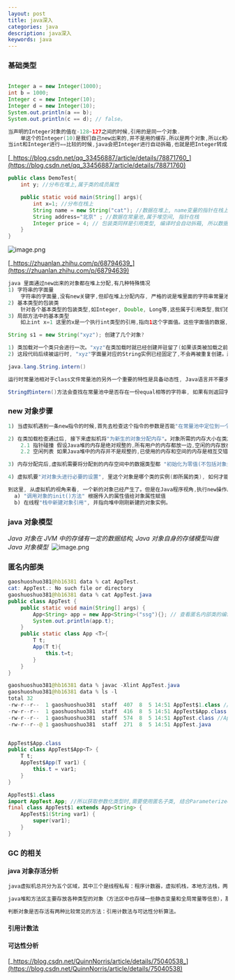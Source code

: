 ```yaml
---
layout: post
title: java深入
categories: java
description: java深入
keywords: java
---
```


 <meta name="referrer" content="no-referrer"/>

### 基础类型

```java

Integer a = new Integer(1000);
int b = 1000;
Integer c = new Integer(10);
Integer d = new Integer(10);
System.out.println(a == b);
System.out.println(c == d); // false。

当声明的Integer对象的值在-128~127之间的时候,引用的是同一个对象.
    单这个的Integer(10)是我们自己new出来的,并不是用的缓存,所以是两个对象,所以c和d的引用不是同一个地址,结果为false。
当int和Integer进行==比较的时候,java会把Integer进行自动拆箱,也就是把Integer转成int类型,所以这里进行比较的是int类型的值,结果为true
```

[_https://blog.csdn.net/qq_33456887/article/details/78871760_](https://blog.csdn.net/qq_33456887/article/details/78871760)

```java
public class DemoTest{
	int y; //分布在堆上,属于类的成员属性

    public static void main(String[] args){
    	int x=1; //分布在栈上
        String name = new String("cat"); //数据在堆上, name变量的指针在栈上
        String address="北京" ; //数据在常量池,属于堆空间, 指针在栈
        Integer price = 4; // 包装类同样是引用类型, 编译时会自动拆箱, 所以数据在堆上,指针在栈
    }
}
```

![image.png](https://cdn.nlark.com/yuque/0/2021/png/659846/1610957897653-5ba4563b-9eb6-4181-94b3-5bbad5352a99.png#height=177&id=xlMkY&margin=%5Bobject%20Object%5D&name=image.png&originHeight=245&originWidth=785&originalType=binary&ratio=1&size=35093&status=done&style=none&width=566)

[_https://zhuanlan.zhihu.com/p/68794639_](https://zhuanlan.zhihu.com/p/68794639)

```java
java 里面通过new出来的对象都在堆上分配,有几种特殊情况
1) 字符串的字面量
	字符串的字面量,没有new关键字,但却在堆上分配内存, 严格的说是堆里面的字符串常量池里面。
2) 基本类型的包装类
	针对各个基本类型的包装类型,如Integer, Double, Long等,这些属于引用类型,我们在局部方法里面使用包装类型赋值,那么数据真正的内存分配还是在堆内存中,这里有个隐式的拆装箱来自动完成转换,数据的指针在栈上。
3) 局部方法中的基本类型
	如上int x=1 这里的x是一个执行int类型的引用,指向1这个字面值。这些字面值的数据,由于大小可知, 生存期可知(这些字面值固定定义在某个程序块里面,程序块退出后,字面值就消失了),处于追求速度的原因,就存在于栈中。
```

```java
String s1 = new String("xyz"); 创建了几个对象?

1) 类加载对一个类只会进行一次。"xyz"在类加载时就已经创建并驻留了(如果该类被加载之前已经有"xyz"字符串被驻留过则不需要重复创建)。驻留的字符串是放在全局共享的字符串常量池中的。
2) 这段代码后续被运行时, "xyz"字面量对应的String实例已经固定了,不会再被重复创建。所以这段代码将在常量池的对象复制一份放到heap中, 并把heap中的这个对象的引用交给s1持有。 见[jvm虚拟机 字符串常量池内容]

```

```java
java.lang.String.intern()

运行时常量池相对于class文件常量池的另外一个重要的特性是具备动态性, Java语言并不要求常量一定只有编译期才能产生,也就是并非预置入class文件中常量池的内容才能进入方法区运行时常量池,运行期间也可能将新的常量放入池中,这种特性被开发人员利用比较多的是String类的intern()方法。

String的intern()方法会查找在常量池中是否存在一份equal相等的字符串, 如果有则返回字符串的引用, 如果没有则添加自己的字符串进入常量池。
```

### new 对象步骤

```java
1) 当虚拟机遇到一条new指令的时候,首先去检查这个指令的参数是否能"在常量池中定位到一个类的符号引用"(即类的带路径全名) 并且检查这个符号引用代表的类是否已经被加载,解析和初始化过, 即验证是否第一次使用该类。如果没有,第一次使用,那必须先执行相应的类加载过程(class.forName())

2) 在类加载检查通过后, 接下来虚拟机将"为新生的对象分配内存"。对象所需的内存大小在类加载完成后便可以完全确定, 为对象分配空间的任务等同于把一块确定大小的内存从Java堆中划分出来,目前常用的有两种方式,根据使用的垃圾收集器的不同使用不同的分配机制:
	2.1 指针碰撞 假设Java堆的内存是绝对规整的,所有用户的内存都放一边,空闲的内存放在另一边,中间放着一个指针作为分界点的指示器,那所分配内存就仅仅把哪个指针向空闲空间的那边挪动一段与对象大小相等的距离。
    2.2 空闲列表 如果Java堆中的内存并不是规整的,已使用的内存和空间的内存是相互交错的,虚拟机必须维护一个空闲列表,记录上哪些内存块是可用的,在分配的时候从列表中找到一块足够大的空间划分给对象使用。

3) 内存分配完后,虚拟机需要将分配到的内存空间中的数据类型都 "初始化为零值(不包括对象头)"

4) 虚拟机要"对对象头进行必要的设置", 里这个对象是哪个类的实例(即所属的类), 如何才能找到类的元数据信息,对象的哈希码,对象的GC分代年龄等信息, 这些信息都存放在对象的对象头中。

到这里, 从虚拟机的视角来看, 一个新的对象已经产生了。但是在Java程序视角,执行new操作后会接着执行如下步骤:
  a) "调用对象的init()方法" 根据传入的属性值给对象属性赋值
  b) 在线程"栈中新建对象引用", 并指向堆中刚刚新建的对象实例。


```

### java 对象模型

*Java 对象在 JVM 中的存储有一定的数据结构, Java 对象自身的存储模型叫做 Java 对象模型* 
![image.png](https://cdn.nlark.com/yuque/0/2021/png/659846/1610367371382-458dae29-ff9f-415c-b10d-ccc51701e62f.png#height=229&id=Z4ifQ&margin=%5Bobject%20Object%5D&name=image.png&originHeight=304&originWidth=711&originalType=binary&ratio=1&size=36799&status=done&style=none&width=536)

### 匿名内部类

```java
gaoshuoshuo381@hb16381 data % cat AppTest.
cat: AppTest.: No such file or directory
gaoshuoshuo381@hb16381 data % cat AppTest.java
public class AppTest {
    public static void main(String[] args) {
        App<String> app = new App<String>("ssg"){}; // 查看匿名内部类的编译的class文件
        System.out.println(app.t);
    }
    public static class App <T>{
        T t;
        App(T t){
            this.t=t;
        }
    }
}

gaoshuoshuo381@hb16381 data % javac -Xlint AppTest.java
gaoshuoshuo381@hb16381 data % ls -l
total 32
-rw-r--r--  1 gaoshuoshuo381  staff  407  8  5 14:51 AppTest$1.class //匿名内部类
-rw-r--r--  1 gaoshuoshuo381  staff  416  8  5 14:51 AppTest$App.class //泛型类
-rw-r--r--  1 gaoshuoshuo381  staff  574  8  5 14:51 AppTest.class //AppTest
-rw-r--r--@ 1 gaoshuoshuo381  staff  271  8  5 14:51 AppTest.java


AppTest$App.class
public class AppTest$App<T> {
    T t;
    AppTest$App(T var1) {
        this.t = var1;
    }
}

AppTest$1.class
import AppTest.App; //所以获取参数化类型时,需要使用匿名子类, 结合ParameterizedType来理解
final class AppTest$1 extends App<String> {
    AppTest$1(String var1) {
        super(var1);
    }
}


```

### GC 的相关

#### java 对象存活分析

```java
java虚拟机总共分为五个区域，其中三个是线程私有：程序计数器，虚拟机栈，本地方法栈，两个是线程共享：堆，方法区。线程私有的区域等到线程结束时（栈帧出栈时）会自动被释放，空间比较容易清理。而线程共享的java堆和方法区中的空间较大而且没有线程的回收容易产生很多垃圾信息，GC垃圾回收真正关心的就是这部分。

java堆和方法区主要存放各种类型的对象（方法区中也存储一些静态变量和全局常量等信息），那么我们在使用GC对其进行回收的时候首先要考虑的就是如何判断一个对象是否应该被回收。也就是要判断一个对象是否还有其他的引用或关联使得这个对象处于存活的状态。我们需要将不在存活状态的所有对象标记出，以便于GC进行回收。

判断对象是否存活有两种比较常见的方法：引用计数法与可达性分析算法。
```

#### 引用计数法

#### 可达性分析

[_https://blog.csdn.net/QuinnNorris/article/details/75040538_](https://blog.csdn.net/QuinnNorris/article/details/75040538)
